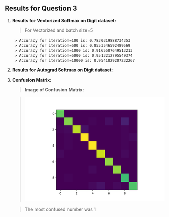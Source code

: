 ## Results for Question 3

1. **Results for Vectorized Softmax on Digit dataset:**

    > For Vectorized and batch size=5

        > Accuracy for iteration=100 is: 0.7830319888734353
        > Accuracy for iteration=500 is: 0.8553546592489569
        > Accuracy for iteration=1000 is: 0.9165507649513213
        > Accuracy for iteration=5000 is: 0.9513212795549374
        > Accuracy for iteration=10000 is: 0.9541029207232267

2. **Results for Autograd Softmax on Digit dataset:**

    > 

3. **Confusion Matrix:**

    > **Image of Confusion Matrix:** 
        
    >!['Confusion '](q3.png)

    > The most confused number was 1 